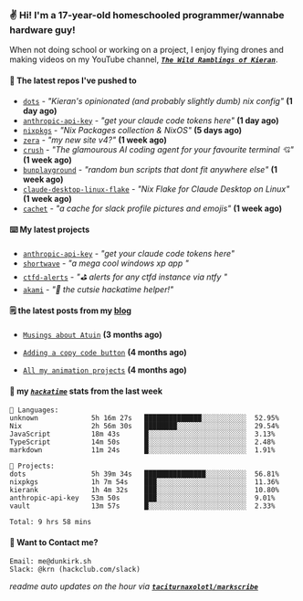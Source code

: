 ### ✌️ Hi! I'm a 17-year-old homeschooled programmer/wannabe hardware guy!

When not doing school or working on a project, I enjoy flying drones and making videos on my YouTube channel, [**_`The Wild Ramblings of Kieran`_**](https://youtube.com/@kieran.rambles).

#### 👷 The latest repos I've pushed to

- [`dots`](https://github.com/taciturnaxolotl/dots) - _"Kieran's opinionated (and probably slightly dumb) nix config"_ **(1 day ago)**
- [`anthropic-api-key`](https://github.com/taciturnaxolotl/anthropic-api-key) - _"get your claude code tokens here"_ **(1 day ago)**
- [`nixpkgs`](https://github.com/NixOS/nixpkgs) - _"Nix Packages collection & NixOS"_ **(5 days ago)**
- [`zera`](https://github.com/taciturnaxolotl/zera) - _"my new site v4?"_ **(1 week ago)**
- [`crush`](https://github.com/charmbracelet/crush) - _"The glamourous AI coding agent for your favourite terminal 💘"_ **(1 week ago)**
- [`bunplayground`](https://github.com/taciturnaxolotl/bunplayground) - _"random bun scripts that dont fit anywhere else"_ **(1 week ago)**
- [`claude-desktop-linux-flake`](https://github.com/k3d3/claude-desktop-linux-flake) - _"Nix Flake for Claude Desktop on Linux"_ **(1 week ago)**
- [`cachet`](https://github.com/taciturnaxolotl/cachet) - _"a cache for slack profile pictures and emojis"_ **(1 week ago)**

#### ⌨️ My latest projects

- [`anthropic-api-key`](https://github.com/taciturnaxolotl/anthropic-api-key) - _"get your claude code tokens here"_
- [`shortwave`](https://github.com/taciturnaxolotl/shortwave) - _"a mega cool windows xp app "_
- [`ctfd-alerts`](https://github.com/taciturnaxolotl/ctfd-alerts) - _"⛳ alerts for any ctfd instance via ntfy "_
- [`akami`](https://github.com/taciturnaxolotl/akami) - _"🌷 the cutsie hackatime helper!"_

#### 🗒️ the latest posts from my [blog](https://dunkirk.sh)

- [`Musings about Atuin`](https://dunkirk.sh/blog/atuin/) **(3 months ago)**

- [`Adding a copy code button`](https://dunkirk.sh/blog/adding-a-copy-button/) **(4 months ago)**

- [`All my animation projects`](https://dunkirk.sh/blog/my-animations/) **(4 months ago)**



#### 📡 my [_`hackatime`_](https://waka.hackclub.com) stats from the last week

```text
💾 Languages:
unknown             5h 16m 27s   ██████████████░░░░░░░░░░░  52.95%
Nix                 2h 56m 30s   ████████░░░░░░░░░░░░░░░░░  29.54%
JavaScript          18m 43s      █░░░░░░░░░░░░░░░░░░░░░░░░  3.13%
TypeScript          14m 50s      █░░░░░░░░░░░░░░░░░░░░░░░░  2.48%
markdown            11m 24s      █░░░░░░░░░░░░░░░░░░░░░░░░  1.91%

💼 Projects:
dots                5h 39m 34s   ███████████████░░░░░░░░░░  56.81%
nixpkgs             1h 7m 54s    ███░░░░░░░░░░░░░░░░░░░░░░  11.36%
kierank             1h 4m 32s    ███░░░░░░░░░░░░░░░░░░░░░░  10.80%
anthropic-api-key   53m 50s      ███░░░░░░░░░░░░░░░░░░░░░░  9.01%
vault               13m 57s      █░░░░░░░░░░░░░░░░░░░░░░░░  2.33%

Total: 9 hrs 58 mins
```

#### 📮 Want to Contact me?

```text
Email: me@dunkirk.sh
Slack: @krn (hackclub.com/slack)
```

_readme auto updates on the hour via [**`taciturnaxolotl/markscribe`**](https://github.com/taciturnaxolotl/markscribe)_
